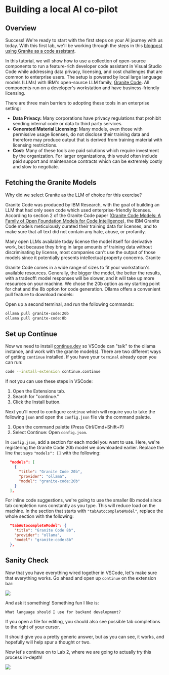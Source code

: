 # Building a local AI co-pilot

## Overview

Success! We're ready to start with the first steps on your AI journey with us today.
With this first lab, we'll be working through the steps in this [blogpost using Granite as a code assistant](https://developer.ibm.com/tutorials/awb-local-ai-copilot-ibm-granite-code-ollama-continue/).

In this tutorial, we will show how to use a collection of open-source components to run a feature-rich developer code assistant in Visual Studio Code while addressing data privacy, licensing, and cost challenges that are common to enterprise users. The setup is powered by local large language models (LLMs) with IBM's open-source LLM family, [Granite Code](https://github.com/ibm-granite/granite-code-models). All components run on a developer's workstation and have business-friendly licensing.

There are three main barriers to adopting these tools in an enterprise setting:

- **Data Privacy:** Many corporations have privacy regulations that prohibit sending internal code or data to third party services.
- **Generated Material Licensing:** Many models, even those with permissive usage licenses, do not disclose their training data and therefore may produce output that is derived from training material with licensing restrictions.
- **Cost:** Many of these tools are paid solutions which require investment by the organization. For larger organizations, this would often include paid support and maintenance contracts which can be extremely costly and slow to negotiate.

## Fetching the Granite Models

Why did we select Granite as the LLM of choice for this exercise?

Granite Code was produced by IBM Research, with the goal of building an LLM that had only seen code which used enterprise-friendly licenses. According to section 2 of the Granite Code paper ([Granite Code Models: A Family of Open Foundation Models for Code Intelligence][paper]), the IBM Granite Code models meticulously curated their training data for licenses, and to make sure that all text did not contain any hate, abuse, or profanity.

Many open LLMs available today license the model itself for derivative work, but because they bring in large amounts of training data without discriminating by license, most companies can't use the output of those models since it potentially presents intellectual property concerns. Granite

Granite Code comes in a wide range of sizes to fit your workstation's available resources. Generally, the bigger the model, the better the results, with a tradeoff: model responses will be slower, and it will take up more resources on your machine. We chose the 20b option as my starting point for chat and the 8b option for code generation. Ollama offers a convenient pull feature to download models:

Open up a second terminal, and run the following commands:

```bash
ollama pull granite-code:20b
ollama pull granite-code:8b
```

## Set up Continue

Now we need to install [continue.dev](https://continue.dev) so VSCode can "talk" to the ollama instance, and work with the
granite model(s). There are two different ways of getting `continue` installed. If you have your `terminal` already open
you can run:

```bash
code --install-extension continue.continue
```

If not you can use these steps in VSCode:

1. Open the Extensions tab.
2. Search for "continue."
3. Click the Install button.

Next you'll need to configure `continue` which will require you to take the following `json` and open the `config.json`
file via the command palette.

1. Open the command palette (Press Ctrl/Cmd+Shift+P)
2. Select Continue: Open `config.json`.

In `config.json`, add a section for each model you want to use. Here, we're registering the Granite Code 20b model we downloaded earlier. Replace the line that says `"models": []` with the following:

```json
  "models": [
    {
      "title": "Granite Code 20b",
      "provider": "ollama",
      "model": "granite-code:20b"
    }
  ],
```

For inline code suggestions, we're going to use the smaller 8b model since tab completion runs constantly as you type. This will reduce load on the machine. In the section that starts with `"tabAutocompleteModel"`, replace the whole section with the following:

```json
  "tabAutocompleteModel": {
    "title": "Granite Code 8b",
    "provider": "ollama",
    "model": "granite-code:8b"
  },
```

## Sanity Check

Now that you have everything wired together in VSCode, let's make sure that everything works. Go ahead and open
up `continue` on the extension bar:

![](https://cf-courses-data.s3.us.cloud-object-storage.appdomain.cloud/lKHl3FNCegebKYdHuXR-GA/continue-sidebar.png)

And ask it something! Something fun I like is:

```text
What language should I use for backend development?
```

If you open a file for editing, you should also see possible tab completions to the right of your cursor.

It should give you a pretty generic answer, but as you can see, it works, and hopefully will help spur a thought
or two.

Now let's continue on to Lab 2, where we are going to actually try this process in-depth!

[paper]: https://arxiv.org/pdf/2405.04324?utm_source=ibm_developer&utm_content=in_content_link&utm_id=tutorials_awb-local-ai-copilot-ibm-granite-code-ollama-continue

<img src="https://count.asgharlabs.io/count?p=/lab1_opensource_ai_page">

